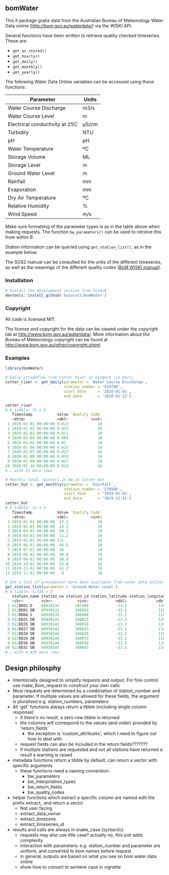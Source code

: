 ## bomWater

This `R` package grabs data from the Australian Bureau of Meteorology Water Data online (http://bom.gov.au/waterdata/) via the WISKI API.

Several functions have been written to retrieve quality checked timeseries. These are:

- `get_as_stored()`
- `get_hourly()`
- `get_daily()`
- `get_monthly()`
- `get_yearly()`

The following Water Data Online variables can be accessed using these functions:

| Parameter                      | Units  |
| ------------------------------ | ------ |
| Water Course Discharge         | m3/s   |
| Water Course Level             | m      |
| Electrical conductivity at 25C | µS/cm  |
| Turbidity                      | NTU    |
| pH                             | pH     |
| Water Temperature              | ºC     |
| Storage Volume                 | ML     |
| Storage Level                  | m      |
| Ground Water Level             | m      |
| Rainfall                       | mm     |
| Evaporation                    | mm     |
| Dry Air Temperature            | ºC     |
| Relative Humidity              | %      |
| Wind Speed                     | m/s    |

Make sure formatting of the parameter types is as in the table above when making requests. The function `bw_parameters()` can be used to retrieve this from within R.

Station information can be queried using `get_station_list()`, as in the example below.

The SOS2 manual can be consulted for the units of the different timeseries, as well as the meanings of the different quality codes ([BoM WISKI manual](http://www.bom.gov.au/waterdata/wiski-web-public/Guide\%20to\%20Sensor\%20Observation\%20Services\%20(SOS2)\%20for\%20Water\%20Data\%20\%20Online\%20v1.0.1.pdf)).

### Installation

```r
# Install the development version from GitHub
devtools::install_github('buzacott/bomWater')
```

### Copyright

All code is licensed MIT.

The license and copyright for the data can be viewed under the copyright tab at http://www.bom.gov.au/waterdata/. More information about the Bureau of Meteorology copyright can be found at http://www.bom.gov.au/other/copyright.shtml.

### Examples

```r
library(bomWater)

# Daily streamflow from Cotter River at Gingera (in m3/s)
cotter_river <- get_daily(parameter = 'Water Course Discharge',
                          station_number = '410730',
                          start_date     = '2020-01-01',
                          end_date       = '2020-01-31')

cotter_river
# A tibble: 31 x 3
   Timestamp           Value `Quality Code`
   <dttm>              <dbl>          <int>
 1 2020-01-01 00:00:00 0.013             10
 2 2020-01-02 00:00:00 0.013             10
 3 2020-01-03 00:00:00 0.011             10
 4 2020-01-04 00:00:00 0.009             10
 5 2020-01-05 00:00:00 0.01              10
 6 2020-01-06 00:00:00 0.015             10
 7 2020-01-07 00:00:00 0.023             10
 8 2020-01-08 00:00:00 0.019             10
 9 2020-01-09 00:00:00 0.017             10
10 2020-01-10 00:00:00 0.014             10
# … with 21 more rows

# Monthly total rainfall in mm at Cotter Hut
cotter_hut <- get_monthly(parameter = 'Rainfall',
                          station_number = '570946',
                          start_date     = '2019-01-01',
                          end_date       = '2019-12-31')
cotter_hut
# A tibble: 12 x 3
   Timestamp           Value `Quality Code`
   <dttm>              <dbl>          <int>
 1 2019-01-01 00:00:00  57.2             10
 2 2019-02-01 00:00:00  23.2             10
 3 2019-03-01 00:00:00  89.2             10
 4 2019-04-01 00:00:00  11.2             10
 5 2019-05-01 00:00:00 111.              10
 6 2019-06-01 00:00:00  44.8             10
 7 2019-07-01 00:00:00  38               10
 8 2019-08-01 00:00:00  50.8             10
 9 2019-09-01 00:00:00  50.8             10
10 2019-10-01 00:00:00  53.6             10
11 2019-11-01 00:00:00  41.2             10
12 2019-12-01 00:00:00   8               10

# Get a list of groundwater bore data available from water data online
get_station_list(parameter = 'Ground Water Level')
# A tibble: 4,439 x 5
   station_name station_no station_id station_latitude station_longitude
   <chr>        <chr>           <int>            <dbl>             <dbl>
 1 01/DD01 D    60930131       387998            -33.2              118.
 2 01/DD01 OB   60930132       388003            -33.2              118.
 3 01/DD04 S    60930135       388008            -33.2              118.
 4 02/DD25 OB   60930141       388013            -33.2              118.
 5 02/DD26 OB   60930142       388018            -33.2              118.
 6 02/DD27 OB   60930143       388023            -33.2              118.
 7 02/DD28 OB   60930144       388028            -33.2              118.
 8 02/DD29 OB   60930145       388033            -33.2              118.
 9 02/DD30 OB   60930146       388038            -33.2              118.
10 02/DD31 OB   60930147       388043            -33.2              118.
# … with 4,429 more rows
```


## Design philosphy
- Intentionally designed to simplify requests and output. For fine control use make_Bom_request to construct your own calls
- Most requests are determined by a combination of station_number and parameter. If multiple values are allowed for these fields, the argument is pluralised
   e.g. station_numbers, parameters
- All 'get' functions always return a tibble (including single column response)
   - if there's no result, a zero-row tibble is returned
   - the columns will correspond to the values (and order) provided by 'return_fields'
      - the exception is 'custom_attributes', which I need to figure out how to deal with
   - request fields can also be included in the return fields???????
   - if multiple stations are requested and not all stations have returned a result a warning is raised
- metadata functions return a tibble by default, can return a vector with specific arguments
   - these functions need a naming convention:
      - bw_parameters
      - bw_interpolation_types
      - bw_return_fields
      - bw_quality_codes
- helper functions which extract a specific column are named with the prefix extract_ and return a vector
   - Not user facing
   - extract_data_owner
   - extract_timezone
   - extract_timeseries_id
- results and calls are always in snake_case (syntactic)
   - requests may also use title case? actually no, this just adds complexity
   - interaction with parameters: e.g. station_number and parameter are uniform, and converted to bom names before request
   - in general, outputs are based on what you see on bom water data online
   - show how to convert to sentene case in vignette
